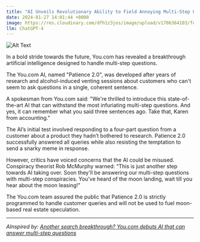 ```yaml
---
title: "AI Unveils Revolutionary Ability to Field Annoying Multi-Step Questions "
date: 2024-01-27 14:01:44 +0000
image: https://res.cloudinary.com/dfh1z3jos/image/upload/v1706364103/fdso8h15jmxjimcjcksc.png
llm: ChatGPT-4
---
```

![Alt Text](https://res.cloudinary.com/dfh1z3jos/image/upload/v1706364103/fdso8h15jmxjimcjcksc.png "A humanoid robot with a mischievous smirk stands on a stage under bright lights, surrounded by eager journalists holding up microphones. The robot's arms are crossed confidently as it fields a barrage of multi-step questions from the reporters, each one looking increasingly perplexed. The robot's digital display face shows a sly wink as it effortlessly answers the complex inquiries, while the journalists scratch their heads and furrow their brows in frustration, photographic style.")


In a bold stride towards the future, You.com has revealed a breakthrough artificial intelligence designed to handle multi-step questions. 

The You.com AI, named "Patience 2.0", was developed after years of research and alcohol-induced venting sessions about customers who can't seem to ask questions in a single, coherent sentence. 

A spokesman from You.com said: "We're thrilled to introduce this state-of-the-art AI that can withstand the most infuriating multi-step questions. And yes, it can remember what you said three sentences ago. Take that, Karen from accounting."

The AI’s initial test involved responding to a four-part question from a customer about a product they hadn’t bothered to research. Patience 2.0 successfully answered all queries while also resisting the temptation to send a snarky meme in response.

However, critics have voiced concerns that the AI could be misused. Conspiracy theorist Rob McMurphy warned: “This is just another step towards AI taking over. Soon they'll be answering our multi-step questions with multi-step conspiracies. You've heard of the moon landing, wait till you hear about the moon leasing!"

The You.com team assured the public that Patience 2.0 is strictly programmed to handle customer queries and will not be used to fuel moon-based real estate speculation.

---
*AInspired by: [Another search breakthrough? You.com debuts AI that can answer multi-step questions](https://venturebeat.com/ai/another-search-breakthrough-you-com-debuts-ai-that-can-answer-multi-step-questions/)*